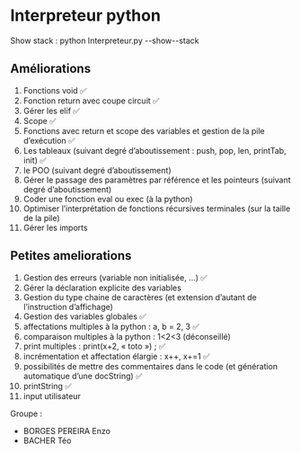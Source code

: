 # Interpreteur python

Show stack :  python Interpreteur.py --show--stack

## Améliorations

1. Fonctions void ✅
2. Fonction return avec coupe circuit ✅
3. Gérer les elif ✅
4. Scope ✅
5. Fonctions avec return et scope des variables et gestion de la pile d’exécution ✅
6. Les tableaux (suivant degré d’aboutissement : push, pop, len, printTab, init) ✅
7. le POO (suivant degré d’aboutissement)
8. Gérer le passage des paramètres par référence et les pointeurs (suivant degré
   d’aboutissement)
9. Coder une fonction eval ou exec (à la python)
10. Optimiser l’interprétation de fonctions récursives terminales (sur la taille de la pile)
11. Gérer les imports

## Petites ameliorations

1. Gestion des erreurs (variable non initialisée, …) ✅
2. Gérer la déclaration explicite des variables
3. Gestion du type chaine de caractères (et extension d’autant de l’instruction d’affichage)
4. Gestion des variables globales ✅
5. affectations multiples à la python : a, b = 2, 3 ✅
6. comparaison multiples à la python : 1<2<3 (déconseillé)
7. print multiples : print(x+2, « toto ») ; ✅
8. incrémentation et affectation élargie : x++, x+=1 ✅
9. possibilités de mettre des commentaires dans le code (et génération automatique d’une
docString) ✅
10. printString ✅
11. input utilisateur

Groupe :

- BORGES PEREIRA Enzo
- BACHER Téo
